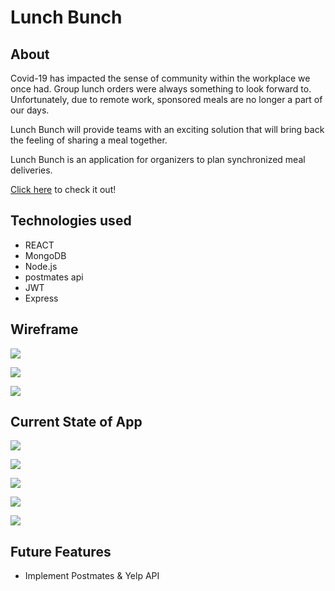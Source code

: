 # Lunch Bunch

## About
Covid-19 has impacted the sense of community within the workplace we once had. Group lunch orders were always something to look forward to. Unfortunately,  due to remote work, sponsored meals are no longer a part of our days.

Lunch Bunch  will provide teams with an exciting solution that will bring back the feeling of sharing a meal together.

Lunch Bunch is an application for organizers to plan synchronized meal deliveries.

[Click here](https://lunchbunch629.herokuapp.com/) to check it out!


## Technologies used

- REACT
- MongoDB
- Node.js
- postmates api
- JWT
- Express

## Wireframe

![](https://i.imgur.com/NIXAZcM.png)

![](https://i.imgur.com/YP5ljxp.png)

![](https://i.imgur.com/IKGY7NT.png)

## Current State of App
![](https://i.imgur.com/NGe8jdP.png)

![](https://i.imgur.com/0MrSyZ0.png)

![](https://i.imgur.com/sy8Ki8m.png)

![](https://i.imgur.com/CaVXOZQ.png)

![](https://i.imgur.com/6mB3pCJ.png)

## Future Features

- Implement Postmates & Yelp API


